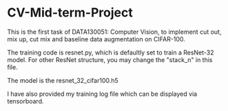 # CV-Mid-term-Project

This is the first task of DATA130051: Computer Vision, to implement cut out, mix up, cut mix and baseline data augmentation on CIFAR-100.

The training code is resnet.py, which is defaultly set to train a ResNet-32 model. For other ResNet structure, you may change the "stack_n" in this file.

The model is the resnet_32_cifar100.h5

I have also provided my training log file which can be displayed via tensorboard.
